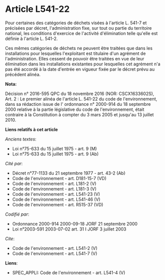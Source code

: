 # Article L541-22

Pour certaines des catégories de déchets visées à l'article L. 541-7 et précisées par décret, l'administration fixe, sur tout
ou partie du territoire national, les conditions d'exercice de l'activité d'élimination telle qu'elle est définie à l'article
L. 541-2.

Ces mêmes catégories de déchets ne peuvent être traitées que dans les installations pour lesquelles l'exploitant est
titulaire d'un agrément de l'administration. Elles cessent de pouvoir être traitées en vue de leur élimination dans les
installations existantes pour lesquelles cet agrément n'a pas été accordé à la date d'entrée en vigueur fixée par le décret
prévu au précédent alinéa.

**Nota:**

Décision n° 2016-595 QPC du 18 novembre 2016 (NOR: CSCX1633602S), Art. 2 : Le premier alinéa de l'article L. 541-22 du code
de l'environnement, dans sa rédaction issue de l' ordonnance n° 2000-914 du 18 septembre 2000 relative à la partie
législative du code de l'environnement, était contraire à la Constitution à compter du 3 mars 2005 et jusqu'au 13 juillet
2010.

**Liens relatifs à cet article**

_Anciens textes_:

  - Loi n°75-633 du 15 juillet 1975 - art. 9 (M)
  - Loi n°75-633 du 15 juillet 1975 - art. 9 (Ab)

_Cité par_:

  - Décret n°77-1133 du 21 septembre 1977 - art. 43-2 (Ab)
  - Code de l'environnement - art. D181-15-7 (VD)
  - Code de l'environnement - art. L181-2 (V)
  - Code de l'environnement - art. L181-3 (V)
  - Code de l'environnement - art. L541-23 (V)
  - Code de l'environnement - art. L541-46 (V)
  - Code de l'environnement - art. R515-37 (VD)

_Codifié par_:

  - Ordonnance 2000-914 2000-09-18 JORF 21 septembre 2000
  - Loi n°2003-591 2003-07-02 art. 31 I JORF 3 juillet 2003

_Cite_:

  - Code de l'environnement - art. L541-2 (V)
  - Code de l'environnement - art. L541-7 (V)

**Liens**:

  - SPEC_APPLI: Code de l'environnement - art. L541-4 (V)
